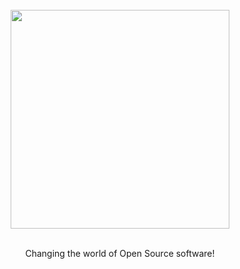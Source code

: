 <br />

<div align="center">
  <img width="350" src="https://raw.githubusercontent.com/SkylixGH/Info/main/logos/Skylix%20Logo%20Text%20Dark.svg" alt="" />
</div>

<br />

<p align="center">Changing the world of Open Source software!</p>

<!--

**Here are some ideas to get you started:**

🙋‍♀️ A short introduction - what is your organization all about?
🌈 Contribution guidelines - how can the community get involved?
👩‍💻 Useful resources - where can the community find your docs? Is there anything else the community should know?
🍿 Fun facts - what does your team eat for breakfast?
🧙 Remember, you can do mighty things with the power of [Markdown](https://docs.github.com/github/writing-on-github/getting-started-with-writing-and-formatting-on-github/basic-writing-and-formatting-syntax)
-->
